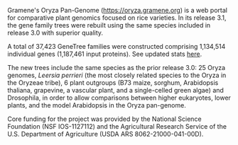 
Gramene's Oryza Pan-Genome (https://oryza.gramene.org) is a web portal for comparative plant genomics focused on rice varieties. In its release 3.1, the gene family trees were rebuilt using the same species included in release 3.0 with superior quality.

A total of 37,423 GeneTree families were constructed comprising 1,134,514 individual genes (1,187,461 input proteins). See updated stats [here](https://oryza-ensembl.gramene.org/prot_tree_stats.html).

The new trees include the same species as the prior release 3.0: 25 Oryza genomes, _Leersia perrieri_ (the most closely related species to the Oryza in the Oryzeae tribe), 6 plant outgroups (B73 maize, sorghum, Arabidopsis thaliana, grapevine, a vascular plant, and a single-celled green algae) and Drosophila, in order to allow comparisons between higher eukaryotes, lower plants, and the model Arabidopsis in the Oryza pan-genome.

Core funding for the project was provided by the National Science Foundation (NSF IOS-1127112) and the Agricultural Research Service of the U.S. Department of Agriculture (USDA ARS 8062-21000-041-00D).  
